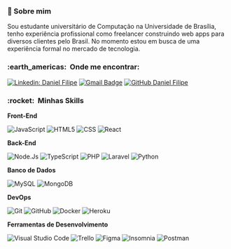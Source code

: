 <h3> 🤙 Sobre mim </h3>
  Sou estudante universitário de Computação na Universidade de Brasília, tenho experiência profissional como freelancer construindo web apps para diversos clientes pelo Brasil. No momento estou em busca de uma experiência formal no mercado de tecnologia.

<h3> :earth_americas: &nbsp;Onde me encontrar: </h3> 

[![Linkedin: Daniel Filipe](https://img.shields.io/badge/-danielfsmiguel-blue?style=flat-square&logo=Linkedin&logoColor=white&link=https://www.linkedin.com/in/danielfsmiguel/)](https://www.linkedin.com/in/danielfsmiguel/)
[![Gmail Badge](https://img.shields.io/badge/-danielfsmiguel@gmail.com-006bed?style=flat-square&logo=Gmail&logoColor=white&link=mailto:danielfsmiguel@gmail.com)](mailto:danielfsmiguel@gmail.com)
[![GitHub Daniel Filipe]( https://img.shields.io/github/followers/VanessaSwerts?label=follow&style=social)](https://github.com/DanFilipe2000)

<h3> :rocket: &nbsp;Minhas Skills </h3>

**Front-End**

  ![JavaScript](https://img.shields.io/badge/-JavaScript-333333?style=flat&logo=javascript)
  ![HTML5](https://img.shields.io/badge/-HTML5-333333?style=flat&logo=HTML5)
  ![CSS](https://img.shields.io/badge/-CSS-333333?style=flat&logo=CSS3&logoColor=1572B6)
  ![React](https://img.shields.io/badge/-React-333333?style=flat&logo=react)

**Back-End**

  ![Node.Js](https://img.shields.io/badge/-Node.Js-333333?style=flat&logo=node.js)
  ![TypeScript](https://img.shields.io/badge/-TypeScript-333333?style=flat&logo=typescript)
  ![PHP](https://img.shields.io/badge/-PHP-333333?style=flat&logo=php)
  ![Laravel](https://img.shields.io/badge/-Laravel-333333?style=flat&logo=laravel)
  ![Python](https://img.shields.io/badge/-Python-333333?style=flat&logo=python)
  
  **Banco de Dados**
  
  ![MySQL](https://img.shields.io/badge/-MySQL-333333?style=flat&logo=mysql)
  ![MongoDB](https://img.shields.io/badge/-MongoDB-333333?style=flat&logo=mongodb)

**DevOps**

  ![Git](https://img.shields.io/badge/-Git-333333?style=flat&logo=git)
  ![GitHub](https://img.shields.io/badge/-GitHub-333333?style=flat&logo=github)
  ![Docker](https://img.shields.io/badge/-Docker-333333?style=flat&logo=docker)
  ![Heroku](https://img.shields.io/badge/-Heroku-333333?style=flat&logo=heroku)

**Ferramentas de Desenvolvimento**

  ![Visual Studio Code](https://img.shields.io/badge/-Visual%20Studio%20Code-333333?style=flat&logo=visual-studio-code&logoColor=007ACC)
  ![Trello](https://img.shields.io/badge/-Trello-333333?style=flat&logo=trello&logoColor=007ACC)
  ![Figma](https://img.shields.io/badge/-Figma-333333?style=flat&logo=figma&logoColor=007ACC)
  ![Insomnia](https://img.shields.io/badge/-Insomnia-333333?style=flat&logo=insomnia)
  ![Postman](https://img.shields.io/badge/-Postman-333333?style=flat&logo=postman)
